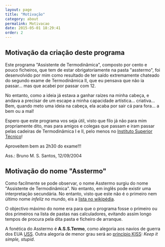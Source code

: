 ```yaml
---
layout: page
title: "Motivação"
category: about
permalink: Motivacao
date: 2015-05-01 18:29:41
order: 2
---
```


## Motivação da criação deste programa
Este programa "Assistente de Termodinâmica", composto por cento e pouco ficheiros, que tem de estar obrigatoriamente na pasta "asstermo", foi desenvolvido por mim como resultado de ter saído extremamente chateado do segundo exame de Termodinâmica II, que eu pensava que não ia passar... mas que acabei por passar com 12.


No entanto, como a ideia já estava a ganhar raízes na minha cabeça, e andava a precisar de um escape a minha capacidade artística... criativa... Bem, quando meto uma ideia na cabeça, ela acaba por sair cá para fora... a bem ou a mal!


Espero que este programa vos seja útil, visto que filo já não para mim propriamente dito, mas para amigos e colegas que passam e iram passar pelas cadeiras de Termodinâmica I e II, pelo menos no [Instituto Superior Técnico](http://www.ist.utl.pt)!

Aproveitem bem as 2h30 do exame!!!

Ass.: Bruno M. S. Santos, 12/09/2004


## Motivação do nome "Asstermo"
Como facilmente se pode observar, o nome Asstermo surgiu do nome "Assistente de Termodinâmica". No entanto, em inglês pode existir uma interpretação secundária. No entanto, visto que este não é o primeiro nem último nome _infeliz_ no mundo, eis a [lista no wikipédia](http://en.wikipedia.org/wiki/Ass).

O objectivo máximo do nome era para que o programa fosse o primeiro ou dos primeiros na lista de pastas nas calculadores, evitando assim longo tempos de procura pela dita pasta e ficheiro de arranque.

A fonética do Asstermo é **A.S.S.Termo**, como alegoria aos navios de guerra dos EUA [USS](http://en.wikipedia.org/wiki/United_States_Ship).
Outra alegoria de menor grau será ao [princípio KISS](http://en.wikipedia.org/wiki/KISS_principle): _Keep it simple, stupid_.
